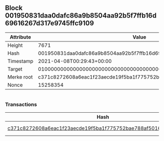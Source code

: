 ## Block 001950831daa0dafc86a9b8504aa92b5f7ffb16d69616267d317e9745ffc9109

Attribute | Value
--- | ---
Height | 7671
Hash | 001950831daa0dafc86a9b8504aa92b5f7ffb16d69616267d317e9745ffc9109
Timestamp | 2021-04-08T00:29:43+00:00
Target | 0100000000000000000000000000000000000000000000000000000000000000
Merke root | c371c8272608a6eac1f23aecde19f5ba1f775752bae788af5016e5805924e524
Nonce | 15258354

```

```

### Transactions

Hash | Amount
--- | ---
[c371c8272608a6eac1f23aecde19f5ba1f775752bae788af5016e5805924e524](c371c8272608a6eac1f23aecde19f5ba1f775752bae788af5016e5805924e524.md) | 10.00000000 SKEPTI 
